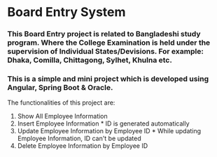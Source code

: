 # Board Entry System
### This Board Entry project is related to Bangladeshi study program. Where the College Examination is held under the supervision of Individual States/Devisions. For example: Dhaka, Comilla, Chittagong, Sylhet, Khulna etc. 
### This is a simple and mini project which is developed using Angular, Spring Boot & Oracle.
The functionalities of this project are:
1. Show All Employee Information
1. Insert Employee Information
		* ID is generated automatically
1. Update Employee Information by Employee ID
		* While updating Employee Information, ID can't be updated
1. Delete Employee Information by Employee ID
